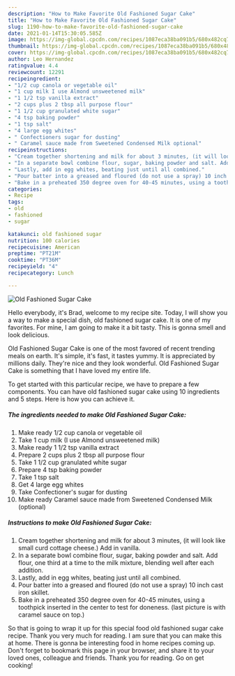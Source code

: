 ```yaml
---
description: "How to Make Favorite Old Fashioned Sugar Cake"
title: "How to Make Favorite Old Fashioned Sugar Cake"
slug: 1190-how-to-make-favorite-old-fashioned-sugar-cake
date: 2021-01-14T15:30:05.585Z
image: https://img-global.cpcdn.com/recipes/1087eca38ba091b5/680x482cq70/old-fashioned-sugar-cake-recipe-main-photo.jpg
thumbnail: https://img-global.cpcdn.com/recipes/1087eca38ba091b5/680x482cq70/old-fashioned-sugar-cake-recipe-main-photo.jpg
cover: https://img-global.cpcdn.com/recipes/1087eca38ba091b5/680x482cq70/old-fashioned-sugar-cake-recipe-main-photo.jpg
author: Leo Hernandez
ratingvalue: 4.4
reviewcount: 12291
recipeingredient:
- "1/2 cup canola or vegetable oil"
- "1 cup milk I use Almond unsweetened milk"
- "1 1/2 tsp vanilla extract"
- "2 cups plus 2 tbsp all purpose flour"
- "1 1/2 cup granulated white sugar"
- "4 tsp baking powder"
- "1 tsp salt"
- "4 large egg whites"
- " Confectioners sugar for dusting"
- " Caramel sauce made from Sweetened Condensed Milk optional"
recipeinstructions:
- "Cream together shortening and milk for about 3 minutes, (it will look like small curd cottage cheese.) Add in vanilla."
- "In a separate bowl combine flour, sugar, baking powder and salt. Add flour, one third at a time to the milk mixture, blending well after each addition."
- "Lastly, add in egg whites, beating just until all combined."
- "Pour batter into a greased and floured (do not use a spray) 10 inch cast iron skillet."
- "Bake in a preheated 350 degree oven for 40-45 minutes, using a toothpick inserted in the center to test for doneness. (last picture is with caramel sauce on top.)"
categories:
- Recipe
tags:
- old
- fashioned
- sugar

katakunci: old fashioned sugar 
nutrition: 100 calories
recipecuisine: American
preptime: "PT21M"
cooktime: "PT36M"
recipeyield: "4"
recipecategory: Lunch

---
```



![Old Fashioned Sugar Cake](https://img-global.cpcdn.com/recipes/1087eca38ba091b5/680x482cq70/old-fashioned-sugar-cake-recipe-main-photo.jpg)

Hello everybody, it's Brad, welcome to my recipe site. Today, I will show you a way to make a special dish, old fashioned sugar cake. It is one of my favorites. For mine, I am going to make it a bit tasty. This is gonna smell and look delicious.



Old Fashioned Sugar Cake is one of the most favored of recent trending meals on earth. It's simple, it's fast, it tastes yummy. It is appreciated by millions daily. They're nice and they look wonderful. Old Fashioned Sugar Cake is something that I have loved my entire life.


To get started with this particular recipe, we have to prepare a few components. You can have old fashioned sugar cake using 10 ingredients and 5 steps. Here is how you can achieve it.

<!--inarticleads1-->

##### The ingredients needed to make Old Fashioned Sugar Cake:

1. Make ready 1/2 cup canola or vegetable oil
1. Take 1 cup milk (I use Almond unsweetened milk)
1. Make ready 1 1/2 tsp vanilla extract
1. Prepare 2 cups plus 2 tbsp all purpose flour
1. Take 1 1/2 cup granulated white sugar
1. Prepare 4 tsp baking powder
1. Take 1 tsp salt
1. Get 4 large egg whites
1. Take  Confectioner&#39;s sugar for dusting
1. Make ready  Caramel sauce made from Sweetened Condensed Milk (optional)




<!--inarticleads2-->

##### Instructions to make Old Fashioned Sugar Cake:

1. Cream together shortening and milk for about 3 minutes, (it will look like small curd cottage cheese.) Add in vanilla.
1. In a separate bowl combine flour, sugar, baking powder and salt. Add flour, one third at a time to the milk mixture, blending well after each addition.
1. Lastly, add in egg whites, beating just until all combined.
1. Pour batter into a greased and floured (do not use a spray) 10 inch cast iron skillet.
1. Bake in a preheated 350 degree oven for 40-45 minutes, using a toothpick inserted in the center to test for doneness. (last picture is with caramel sauce on top.)




So that is going to wrap it up for this special food old fashioned sugar cake recipe. Thank you very much for reading. I am sure that you can make this at home. There is gonna be interesting food in home recipes coming up. Don't forget to bookmark this page in your browser, and share it to your loved ones, colleague and friends. Thank you for reading. Go on get cooking!
